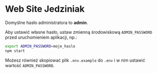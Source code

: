 # Web Site Jedziniak

Domyślne hasło administratora to **admin**.

Aby ustawić własne hasło, ustaw zmienną środowiskową `ADMIN_PASSWORD` przed uruchomieniem aplikacji, np.:

```bash
export ADMIN_PASSWORD=moje_haslo
npm start
```

Możesz również skopiować plik `.env.example` do `.env` i w nim ustawić wartość `ADMIN_PASSWORD`.

